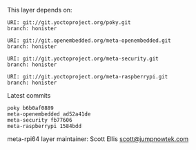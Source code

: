 This layer depends on:

    URI: git://git.yoctoproject.org/poky.git
    branch: honister

    URI: git://git.openembedded.org/meta-openembedded.git
    branch: honister

    URI: git://git.yoctoproject.org/meta-security.git
    branch: honister

    URI: git://git.yoctoproject.org/meta-raspberrypi.git
    branch: honister

Latest commits

    poky b6b0af0889
    meta-openembedded ad52a41de
    meta-security fb77606
    meta-raspberrypi 1584bdd

meta-rpi64 layer maintainer: Scott Ellis <scott@jumpnowtek.com>
